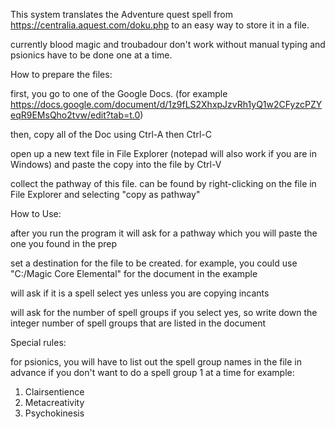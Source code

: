 This system translates the Adventure quest spell from https://centralia.aquest.com/doku.php to an easy way to store it in a file.

currently blood magic and troubadour don't work without manual typing and psionics have to be done one at a time.

How to prepare the files:

first, you go to one of the Google Docs. (for example https://docs.google.com/document/d/1z9fLS2XhxpJzvRh1yQ1w2CFyzcPZYeqR9EMsQho2tvw/edit?tab=t.0)

then, copy all of the Doc using Ctrl-A then Ctrl-C

open up a new text file in File Explorer (notepad will also work if you are in Windows) and paste the copy into the file by Ctrl-V

collect the pathway of this file. can be found by right-clicking on the file in File Explorer and selecting "copy as pathway"

How to Use:

after you run the program it will ask for a pathway which you will paste the one you found in the prep

set a destination for the file to be created. for example, you could use "C:/Magic Core Elemental" for the document in the example

will ask if it is a spell select yes unless you are copying incants

will ask for the number of spell groups if you select yes, so write down the integer number of spell groups that are listed in the document 


Special rules:

for psionics, you will have to list out the spell group names in the file in advance if you don't want to do a spell group 1 at a time for example:
1. Clairsentience
2. Metacreativity
3. Psychokinesis
